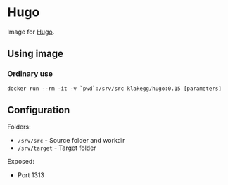 # Hugo

Image for [Hugo](http://gohugo.io/).


## Using image

### Ordinary use

```docker run --rm -it -v `pwd`:/srv/src klakegg/hugo:0.15 [parameters]```


## Configuration

Folders:
* ```/srv/src``` - Source folder and workdir
* ```/srv/target``` - Target folder

Exposed:
* Port 1313
